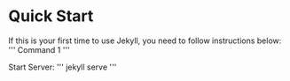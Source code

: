# Quick Start
If this is your first time to use Jekyll, you need to follow instructions below:
'''
Command 1
'''

Start Server:
'''
jekyll serve
'''
